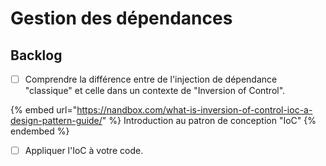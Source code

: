 # Gestion des dépendances

## Backlog

* [ ] Comprendre la différence entre de l'injection de dépendance "classique" et celle dans un contexte de "Inversion of Control".

{% embed url="https://nandbox.com/what-is-inversion-of-control-ioc-a-design-pattern-guide/" %}
Introduction au patron de conception "IoC"
{% endembed %}

* [ ] Appliquer l'IoC à votre code.
